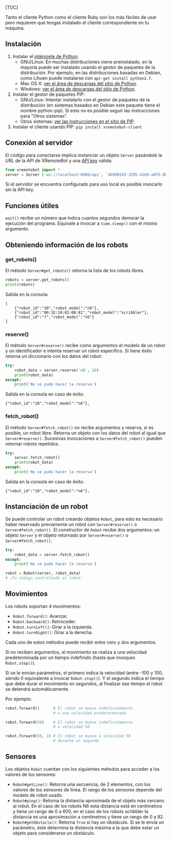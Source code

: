 [TOC]

Tanto el cliente Python como el cliente Ruby son los más fáciles de
usar pero requieren que tengas instalado el cliente correspondiente
en tu máquina.

Instalación
-----------


1. Instalar el [intérprete de Python](https://www.python.org/downloads/).
    * GNU/Linux: En muchas distribuciones viene preinstalado, en la mayoría
    puede ser instalado usando el gestor de paquetes de la distribución. Por
    ejemplo, en las distribuciones basadas en Debian, como Lihuen puede
    instalarse con `apt-get install python2.7`.
    * Mac OS X: [ver el área de descargas del sitio de Python](https://www.python.org/downloads/mac-osx/).
    * Windows: [ver el área de descargas del sitio de Python](https://www.python.org/downloads/windows/).
1. Instalar el gestor de paquetes PIP:
    * GNU/Linux: Intentar instalarlo con el gestor de paquetes de la
    distribución (en sistemas basados en Debian este paquete tiene
    el nombre python-pip). Si esto no es posible seguir las instrucciones
    para "Otros sistemas".
    * Otros sistemas: [ver las instrucciones en el sitio de
     PIP](https://pip.pypa.io/en/latest/installing.html).
1. Instalar el cliente usando PIP: `pip install xremotebot-client`



Conexión al servidor
--------------------

El código para conectarse implica instanciar un objeto `Server` pasándole
la URL de la API de XRemoteBot y una [API key](/user) válida:

```python
from xremotebot import *
server = Server ('ws://localhost:8000/api', '4b9902d3-3295-41b9-a0f5-8bc2015d0ece')
```

Si el servidor se encuentra configurado para uso local es posible invocarlo
sin la API key.

Funciones útiles
----------------

`wait()` recibe un número que indica cuantos segundos demorar la ejecución
del programa. Equivale a invocar a `time.sleep()` con el mismo argumento.

Obteniendo información de los robots
------------------------------------

### get_robots()

El método `Server#get_robots()` retorna la lista de los robots libres.

```python
robots = server.get_robots()
print(robots)
```

Salida en la consola:

```
[
    {"robot_id":"10","robot_model":"n6"},
    {"robot_id":"00:1E:19:01:0B:81","robot_model":"scribbler"},
    {"robot_id":"7","robot_model":"n6"}
]
```

### reserve()

El método `Server#reserve()` recibe como argumentos el modelo de un robot y
un identificador e intenta reservar un robot específico. Si tiene éxito
retorna un diccionario con los datos del robot:

```python
try:
    robot_data = server.reserve('n6', 10)
    print(robot_data)
except:
    print('No se pudo hacer la reserva')
```

Salida en la consola en caso de éxito:

```
{"robot_id":"10","robot_model":"n6"},
```

### fetch_robot()

El método `Server#fetch_robot()` no recibe argumentos y reserva, si es
posible, un robot libre. Retorna un objeto con los datos del robot al
igual que `Server#reserve()`. Sucesivas
invocaciones a `Server#fetch_robot()` pueden retornar robots repetidos.

```python
try:
    server.fetch_robot()
    print(robot_data)
except:
    print('No se pudo hacer la reserva')
```

Salida en la consola en caso de éxito:

```
{"robot_id":"10","robot_model":"n6"},
```

Instanciación de un robot
-------------------------

Se puede controlar un robot creando objetos `Robot`, para esto es necesario
haber reservado previamente un robot con `Server#reserve()` o
`Server#fetch_robot()`. El constructor de `Robot` recibe dos argumentos: un
objeto `Server` y el objeto retornado por `Server#reserve()` o `Server#fetch_robot()`.

```python
try:
    robot_data = server.fetch_robot()
except:
    print('No se pudo hacer la reserva')

robot = Robot(server, robot_data)
# ¡Tu código controlando al robot!
```

Movimientos
-----------

Los robots soportan 4 movimientos:

* `Robot.forward()`: Avanzar.
* `Robot.backward()`: Retroceder.
* `Robot.turnLeft()`: Girar a la izquierda.
* `Robot.turnRight()`: Girar a la derecha.

Cada uno de estos métodos puede recibir entre cero y dos
argumentos.

Si no reciben argumentos, el movimiento
se realiza a una velocidad predeterminada por un tiempo
indefinido (hasta que invoques `Robot.stop()`).

Si se le envían parámetros, el primero indica la velocidad
(entre -100 y 100, siendo 0 equivalente a invocar
`Robot.stop()`). Y el segundo indica el tiempo que debe
durar el movimiento en segundos, al finalizar ese tiempo
el robot se detendrá automáticamente.

Por ejemplo:

```python
robot.forward()      # El robot se mueve indefinidamente
                     # a una velocidad predeterminada
```

```python
robot.forward(50)    # El robot se mueve indefinidamente
                     # a velocidad 50
```

```python
robot.forward(50, 1) # El robot se mueve a velocidad 50
                     # durante un segundo
```

Sensores
---------

Los objetos `Robot` cuentan con los siguientes métodos
para acceder a los valores de los sensores:

* `Robot#getLine()`: Retorna una secuencia, de 2 elementos, con los valores
    de los sensores de línea. El rango de los sensores depende
    del modelo de robot usado.
* `Robot#ping()`: Retorna la distancia aproximada de el objeto
    más cercano al robot. En el caso de los robots N6 esta distancia
    está en centímetros y tiene un rango de 0 a 600, en el caso
    de los robots scribbler la distancia es una aproximación a
    centímetros y tiene un rango de 0 a 92.
* `Robot#getObstacle()`: Retorna `True` si hay un obstáculo. Si
    se le envía un parámetro, éste determina la distancia máxima
    a la que
    debe estar un objeto para considerarse un obstáculo.

